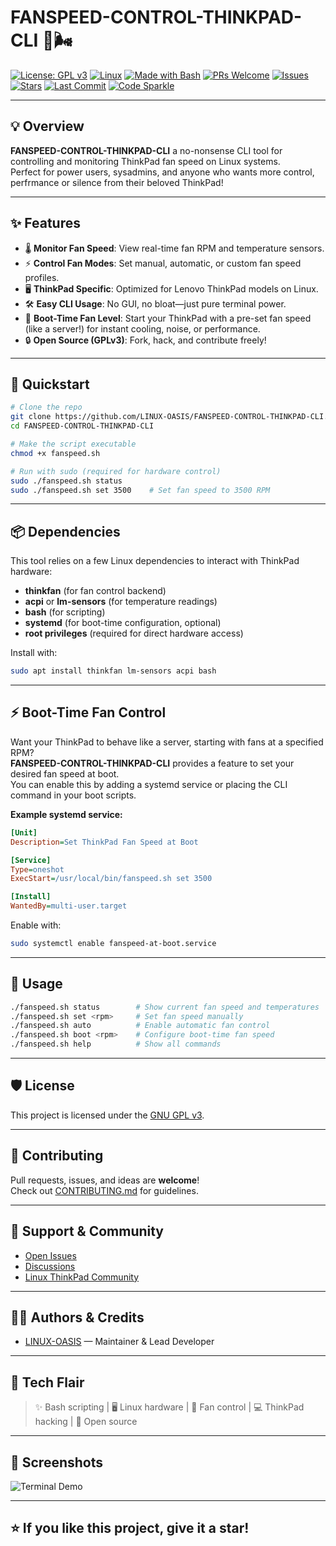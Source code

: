 # FANSPEED-CONTROL-THINKPAD-CLI 🚀🌬️

[![License: GPL v3](https://img.shields.io/badge/License-GPLv3-blue.svg)](LICENSE)
[![Linux](https://img.shields.io/badge/OS-Linux-darkgreen?logo=linux)](https://www.kernel.org/)
[![Made with Bash](https://img.shields.io/badge/made%20with-Bash-4EAA25?logo=gnubash&logoColor=white)](https://www.gnu.org/software/bash/)
[![PRs Welcome](https://img.shields.io/badge/PRs-welcome-brightgreen.svg?style=flat-square)](https://github.com/LINUX-OASIS/FANSPEED-CONTROL-THINKPAD-CLI/pulls)
[![Issues](https://img.shields.io/github/issues/LINUX-OASIS/FANSPEED-CONTROL-THINKPAD-CLI?logo=github)](https://github.com/LINUX-OASIS/FANSPEED-CONTROL-THINKPAD-CLI/issues)
[![Stars](https://img.shields.io/github/stars/LINUX-OASIS/FANSPEED-CONTROL-THINKPAD-CLI?style=social)](https://github.com/LINUX-OASIS/FANSPEED-CONTROL-THINKPAD-CLI/stargazers)
[![Last Commit](https://img.shields.io/github/last-commit/LINUX-OASIS/FANSPEED-CONTROL-THINKPAD-CLI)](https://github.com/LINUX-OASIS/FANSPEED-CONTROL-THINKPAD-CLI/commits/main)
[![Code Sparkle](https://img.shields.io/badge/code-sparkles-FFD700?style=flat)](https://github.com/LINUX-OASIS/FANSPEED-CONTROL-THINKPAD-CLI)

---

## 💡 Overview

**FANSPEED-CONTROL-THINKPAD-CLI** a no-nonsense CLI tool for controlling and monitoring ThinkPad fan speed on Linux systems.  
Perfect for power users, sysadmins, and anyone who wants more control, perfrmance or silence from their beloved ThinkPad!

---

## ✨ Features

- 🌡️ **Monitor Fan Speed**: View real-time fan RPM and temperature sensors.
- ⚡ **Control Fan Modes**: Set manual, automatic, or custom fan speed profiles.
- 🖥️ **ThinkPad Specific**: Optimized for Lenovo ThinkPad models on Linux.
- 🛠️ **Easy CLI Usage**: No GUI, no bloat—just pure terminal power.
- 🏁 **Boot-Time Fan Level**: Start your ThinkPad with a pre-set fan speed (like a server!) for instant cooling, noise, or performance.
- 🔒 **Open Source (GPLv3)**: Fork, hack, and contribute freely!

---

## 🚀 Quickstart

```bash
# Clone the repo
git clone https://github.com/LINUX-OASIS/FANSPEED-CONTROL-THINKPAD-CLI.git
cd FANSPEED-CONTROL-THINKPAD-CLI

# Make the script executable
chmod +x fanspeed.sh

# Run with sudo (required for hardware control)
sudo ./fanspeed.sh status
sudo ./fanspeed.sh set 3500    # Set fan speed to 3500 RPM
```

---

## 📦 Dependencies

This tool relies on a few Linux dependencies to interact with ThinkPad hardware:

- **thinkfan** (for fan control backend)
- **acpi** or **lm-sensors** (for temperature readings)
- **bash** (for scripting)
- **systemd** (for boot-time configuration, optional)
- **root privileges** (required for direct hardware access)

Install with:
```bash
sudo apt install thinkfan lm-sensors acpi bash
```

---

## ⚡ Boot-Time Fan Control

Want your ThinkPad to behave like a server, starting with fans at a specified RPM?  
**FANSPEED-CONTROL-THINKPAD-CLI** provides a feature to set your desired fan speed at boot.  
You can enable this by adding a systemd service or placing the CLI command in your boot scripts.

**Example systemd service:**
```ini
[Unit]
Description=Set ThinkPad Fan Speed at Boot

[Service]
Type=oneshot
ExecStart=/usr/local/bin/fanspeed.sh set 3500

[Install]
WantedBy=multi-user.target
```
Enable with:
```bash
sudo systemctl enable fanspeed-at-boot.service
```

---

## 📖 Usage

```bash
./fanspeed.sh status        # Show current fan speed and temperatures
./fanspeed.sh set <rpm>     # Set fan speed manually
./fanspeed.sh auto          # Enable automatic fan control
./fanspeed.sh boot <rpm>    # Configure boot-time fan speed
./fanspeed.sh help          # Show all commands
```

---

## 🛡️ License

This project is licensed under the [GNU GPL v3](LICENSE).

---

## 🌟 Contributing

Pull requests, issues, and ideas are **welcome**!  
Check out [CONTRIBUTING.md](CONTRIBUTING.md) for guidelines.

---

## 💬 Support & Community

- [Open Issues](https://github.com/LINUX-OASIS/FANSPEED-CONTROL-THINKPAD-CLI/issues)
- [Discussions](https://github.com/LINUX-OASIS/FANSPEED-CONTROL-THINKPAD-CLI/discussions)
- [Linux ThinkPad Community](https://reddit.com/r/thinkpad)

---

## 🧑‍💻 Authors & Credits

- [LINUX-OASIS](https://github.com/LINUX-OASIS) — Maintainer & Lead Developer

---

## 🌈 Tech Flair

> ✨ Bash scripting | 🖥️ Linux hardware | 🚥 Fan control | 💻 ThinkPad hacking | 🎉 Open source

---

## 📸 Screenshots

![Terminal Demo](https://raw.githubusercontent.com/LINUX-OASIS/FANSPEED-CONTROL-THINKPAD-CLI/main/docs/demo.png)

---

## ⭐️ If you like this project, give it a star!
